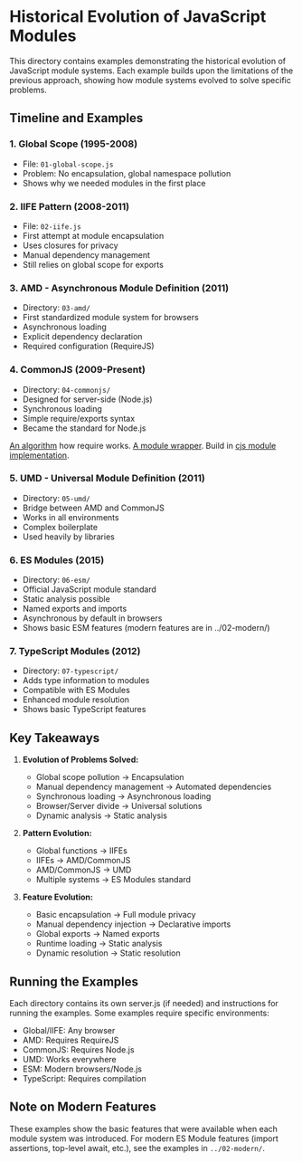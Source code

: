 # Historical Evolution of JavaScript Modules

This directory contains examples demonstrating the historical evolution of JavaScript module systems. Each example builds upon the limitations of the previous approach, showing how module systems evolved to solve specific problems.

## Timeline and Examples

### 1. Global Scope (1995-2008)
- File: `01-global-scope.js`
- Problem: No encapsulation, global namespace pollution
- Shows why we needed modules in the first place

### 2. IIFE Pattern (2008-2011)
- File: `02-iife.js`
- First attempt at module encapsulation
- Uses closures for privacy
- Manual dependency management
- Still relies on global scope for exports

### 3. AMD - Asynchronous Module Definition (2011)
- Directory: `03-amd/`
- First standardized module system for browsers
- Asynchronous loading
- Explicit dependency declaration
- Required configuration (RequireJS)

### 4. CommonJS (2009-Present)
- Directory: `04-commonjs/`
- Designed for server-side (Node.js)
- Synchronous loading
- Simple require/exports syntax
- Became the standard for Node.js

[An algorithm](https://nodejs.org/api/modules.html#all-together) how require works.
[A module wrapper](https://nodejs.org/api/modules.html#the-module-wrapper). Build in [cjs module implementation](https://nodejs.org/api/module.html).

### 5. UMD - Universal Module Definition (2011)
- Directory: `05-umd/`
- Bridge between AMD and CommonJS
- Works in all environments
- Complex boilerplate
- Used heavily by libraries

### 6. ES Modules (2015)
- Directory: `06-esm/`
- Official JavaScript module standard
- Static analysis possible
- Named exports and imports
- Asynchronous by default in browsers
- Shows basic ESM features (modern features are in ../02-modern/)

### 7. TypeScript Modules (2012)
- Directory: `07-typescript/`
- Adds type information to modules
- Compatible with ES Modules
- Enhanced module resolution
- Shows basic TypeScript features

## Key Takeaways

1. **Evolution of Problems Solved:**
   - Global scope pollution → Encapsulation
   - Manual dependency management → Automated dependencies
   - Synchronous loading → Asynchronous loading
   - Browser/Server divide → Universal solutions
   - Dynamic analysis → Static analysis

2. **Pattern Evolution:**
   - Global functions → IIFEs
   - IIFEs → AMD/CommonJS
   - AMD/CommonJS → UMD
   - Multiple systems → ES Modules standard

3. **Feature Evolution:**
   - Basic encapsulation → Full module privacy
   - Manual dependency injection → Declarative imports
   - Global exports → Named exports
   - Runtime loading → Static analysis
   - Dynamic resolution → Static resolution

## Running the Examples

Each directory contains its own server.js (if needed) and instructions for running the examples. Some examples require specific environments:

- Global/IIFE: Any browser
- AMD: Requires RequireJS
- CommonJS: Requires Node.js
- UMD: Works everywhere
- ESM: Modern browsers/Node.js
- TypeScript: Requires compilation

## Note on Modern Features

These examples show the basic features that were available when each module system was introduced. For modern ES Module features (import assertions, top-level await, etc.), see the examples in `../02-modern/`.
